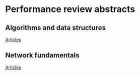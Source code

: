 # Performance review abstracts

## Algorithms and data structures
[Articles](./algorithms_data_structures/README.md)

## Network fundamentals
[Articles](./network_fundamentals/README.md)